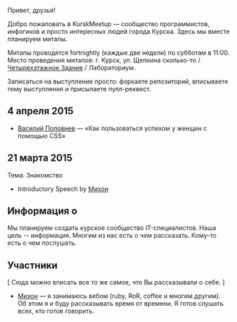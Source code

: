 Привет, друзья!

Добро пожаловать в KurskMeetup — сообщество программистов, инфогиков и просто интересных людей города Курска. Здесь мы вместе планируем митапы.

Митапы проводятся fortnightly (каждые две недели) по субботам в 11:00. Место проведения митапов: г. Курск, ул. Щепкина сколько-то / [Четырехэтажное Здание](https://goo.gl/maps/dVhAv) / Лабораториум.

Записаться на выступление просто: форкаете репозиторий, вписываете тему выступления и присылаете пулл-реквест.

## 4 апреля 2015

* [Василий Половнев](https://github.com/vast) — &laquo;Как пользоваться успехом у женщин с помощью CSS&raquo;

## 21 марта 2015

Тема: Знакомство

* Introductory Speech by [Михон](https://github.com/diversiya)

## Информация о

Мы планируем создать курское сообщество IT-специалистов. Наша цель -- информация.
Многим из нас есть о чем рассказать. Кому-то есть о чем послушать.

## Участники


[ Сюда можно вписать все то же самое, что Вы рассказывали о себе. ]

* [Михон](https://github.com/diversiya) — я занимаюсь вебом (ruby, RoR, coffee и многим другим). Об этом я и буду рассказывать время от времени. Я готов слушать всех, кто готов говорить.

